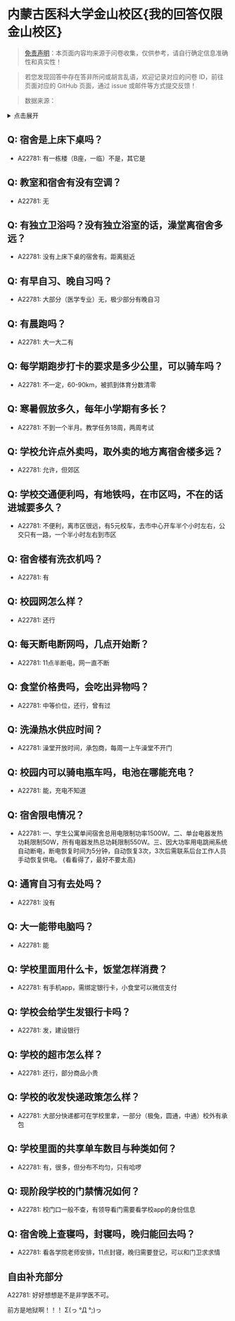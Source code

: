 # 内蒙古医科大学金山校区{我的回答仅限金山校区}

> [免责声明](https://colleges.chat/#_3)：本页面内容均来源于问卷收集，仅供参考，请自行确定信息准确性和真实性！

> 若您发现回答中存在答非所问或胡言乱语，欢迎记录对应的问卷 ID，前往页面对应的 GitHub 页面，通过 issue 或邮件等方式提交反馈！

> 数据来源：

<details><summary>点击展开</summary>
<ul>
<li>A22781: 匿名 (2024 年 06 月)</li>
</ul>
</details>

## Q: 宿舍是上床下桌吗？

- A22781: 有一栋楼（B座，一临）不是，其它是

## Q: 教室和宿舍有没有空调？

- A22781: 无

## Q: 有独立卫浴吗？没有独立浴室的话，澡堂离宿舍多远？

- A22781: 没有上床下桌的宿舍有。距离挺近

## Q: 有早自习、晚自习吗？

- A22781: 大部分（医学专业）无，极少部分有晚自习

## Q: 有晨跑吗？

- A22781: 大一大二有

## Q: 每学期跑步打卡的要求是多少公里，可以骑车吗？

- A22781: 不一定，60-90km，被抓到体育分数清零

## Q: 寒暑假放多久，每年小学期有多长？

- A22781: 不到一个半月。教学任务18周，两周考试

## Q: 学校允许点外卖吗，取外卖的地方离宿舍楼多远？

- A22781: 允许，但郊区

## Q: 学校交通便利吗，有地铁吗，在市区吗，不在的话进城要多久？

- A22781: 不便利，离市区很远，有5元校车，去市中心开车半个小时左右，公交只有一路，一个半小时左右到市区

## Q: 宿舍楼有洗衣机吗？

- A22781: 有

## Q: 校园网怎么样？

- A22781: 还行

## Q: 每天断电断网吗，几点开始断？

- A22781: 11点半断电，网一直不断

## Q: 食堂价格贵吗，会吃出异物吗？

- A22781: 中等价位，还行，曾有过

## Q: 洗澡热水供应时间？

- A22781: 澡堂开放时间，承包商，每周一上午澡堂不开门

## Q: 校园内可以骑电瓶车吗，电池在哪能充电？

- A22781: 能，充电不知道

## Q: 宿舍限电情况？

- A22781: 一、学生公寓单间宿舍总用电限制功率1500W。二、单台电器发热功耗限制50W，所有电器发热总功耗限制550W。三、因大功率用电跳闸系统自动断电，断电恢复时间为5分钟，自动恢复3次，3次后需联系后台工作人员手动恢复供电。
{看看得了，最好不要太高}

## Q: 通宵自习有去处吗？

- A22781: 没有

## Q: 大一能带电脑吗？

- A22781: 能

## Q: 学校里面用什么卡，饭堂怎样消费？

- A22781: 有手机app，需绑定银行卡，小食堂可以微信支付

## Q: 学校会给学生发银行卡吗？

- A22781: 发，建设银行

## Q: 学校的超市怎么样？

- A22781: 还行，部分商品小贵

## Q: 学校的收发快递政策怎么样？

- A22781: 大部分快递都可在学校里拿，一部分（极兔，圆通，中通）校外有承包

## Q: 学校里面的共享单车数目与种类如何？

- A22781: 有，很多，但分布不均匀，只有哈啰

## Q: 现阶段学校的门禁情况如何？

- A22781: 校门口一般不查，有领导看门需要看学校app的身份信息

## Q: 宿舍晚上查寝吗，封寝吗，晚归能回去吗？

- A22781: 看各学院老师安排，11点封寝，晚归需要登记，可以和门卫求求情

## 自由补充部分

A22781: 好好想想是不是非学医不可。

前方是地狱啊！！！ Σ(っ °Д °;)っ